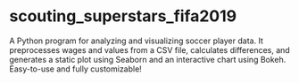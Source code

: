 # scouting_superstars_fifa2019
A Python program for analyzing and visualizing soccer player data. It preprocesses wages and values from a CSV file, calculates differences, and generates a static plot using Seaborn and an interactive chart using Bokeh. Easy-to-use and fully customizable!
